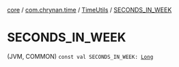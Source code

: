 [core](../../index.md) / [com.chrynan.time](../index.md) / [TimeUtils](index.md) / [SECONDS_IN_WEEK](./-s-e-c-o-n-d-s_-i-n_-w-e-e-k.md)

# SECONDS_IN_WEEK

(JVM, COMMON) `const val SECONDS_IN_WEEK: `[`Long`](https://kotlinlang.org/api/latest/jvm/stdlib/kotlin/-long/index.html)